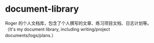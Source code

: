 # document-library
Roger 的个人文档库，包含了个人撰写的文章、练习项目文档、日志计划等。（It's my document library, including writing/project documents/logs/plans.）

